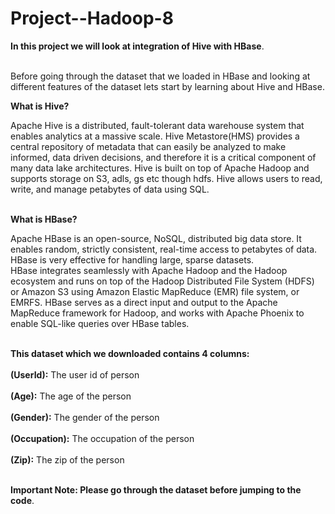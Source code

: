 # Project--Hadoop-8

**In this project we will look at integration of Hive with HBase**.<br></br>

Before going through the dataset that we loaded in HBase and looking at different features of the dataset lets start by learning about Hive and HBase.<br>

**What is Hive?**

Apache Hive is a distributed, fault-tolerant data warehouse system that enables analytics at a massive scale. Hive Metastore(HMS) provides a central repository of metadata that can easily be analyzed to make informed, data driven decisions, and therefore it is a critical component of many data lake architectures. Hive is built on top of Apache Hadoop and supports storage on S3, adls, gs etc though hdfs. Hive allows users to read, write, and manage petabytes of data using SQL.<br></br>

**What is HBase?**

  Apache HBase is an open-source, NoSQL, distributed big data store. It enables random, strictly consistent, real-time access to petabytes of data. HBase is very effective for handling large, sparse datasets.<br>
  HBase integrates seamlessly with Apache Hadoop and the Hadoop ecosystem and runs on top of the Hadoop Distributed File System (HDFS) or Amazon S3 using Amazon Elastic MapReduce (EMR) file system, or EMRFS. HBase serves as a direct input and output to the Apache MapReduce framework for Hadoop, and works with Apache Phoenix to enable SQL-like queries over HBase tables.<br></br>



  **This dataset which we downloaded contains 4 columns:** <br></br>
  **(UserId):** The user id of person<br></br>
  **(Age):** The age of the person<br></br>
  **(Gender):** The gender of the person<br></br>
  **(Occupation):** The occupation of the person<br></br>
   **(Zip):** The zip of the person<br></br>


   **Important Note: Please go through the dataset before jumping to the code**.


   




